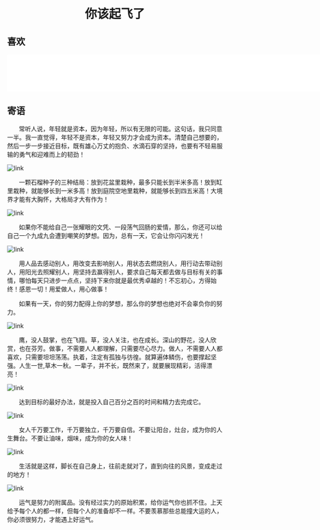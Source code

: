 
<center><h1><font face="STCAIYUN">你该起飞了</font></h1></center>

## 喜欢
<iframe frameborder="no" border="0" marginwidth="0" marginheight="0" width=825 height=86 src="//music.163.com/outchain/player?type=2&id=554242032&auto=1&height=66"></iframe>

## 寄语
&#160; &#160; &#160; &#160;常听人说，年轻就是资本，因为年轻，所以有无限的可能。这句话，我只同意一半。我一直觉得，年轻不是资本，年轻又努力才会成为资本。清楚自己想要的，然后一步一步接近目标，既有雄心万丈的抱负、水滴石穿的坚持，也要有不轻易服输的勇气和迎难而上的韧劲！

![link](./pictures/index/p1.png)

&#160; &#160; &#160; &#160;一颗石榴种子的三种结局：放到花盆里栽种，最多只能长到半米多高！放到缸里栽种，就能够长到一米多高！放到庭院空地里栽种，就能够长到四五米高！大境界才能有大胸怀，大格局才大有作为！

![link](./pictures/index/p2.png)

&#160; &#160; &#160; &#160;如果你不能给自己一张耀眼的文凭、一段荡气回肠的爱情，那么，你还可以给自己一个九成九会遭到嘲笑的梦想。因为，总有一天，它会让你闪闪发光！

![link](./pictures/index/p3.png)

&#160; &#160; &#160; &#160;用人品去感动别人，用改变去影响别人，用状态去燃烧别人，用行动去带动别人，用阳光去照耀别人，用坚持去赢得别人，要求自己每天都去做与目标有关的事情，哪怕每天只进步一点点，坚持下来你就是最优秀卓越的！不忘初心，方得始终！感恩一切！用爱做人，用心做事！

&#160; &#160; &#160; &#160;如果有一天，你的努力配得上你的梦想，那么你的梦想也绝对不会辜负你的努力。

![link](./pictures/index/p4.png)

&#160; &#160; &#160; &#160;鹰，没人鼓掌，也在飞翔。草，没人关注，也在成长。深山的野花，没人欣赏，也在芬芳。做事，不需要人人都理解，只需要尽心尽力。做人，不需要人人都喜欢，只需要坦坦荡荡。执着，注定有孤独与彷徨。就算遍体鳞伤，也要撑起坚强。人生一世,草木一秋。一辈子，并不长，既然来了，就要展现精彩，活得漂亮！

![link](./pictures/index/p5.png)

&#160; &#160; &#160; &#160;达到目标的最好办法，就是投入自己百分之百的时间和精力去完成它。

![link](./pictures/index/p6.png)

&#160; &#160; &#160; &#160;女人千万要工作，千万要独立，千万要自信。不要让阳台，灶台，成为你的人生舞台。不要让油味，烟味，成为你的女人味！

![link](./pictures/index/p7.png)


&#160; &#160; &#160; &#160;生活就是这样，脚长在自己身上，往前走就对了，直到向往的风景，变成走过的地方！

![link](./pictures/index/p8.png)

&#160; &#160; &#160; &#160;运气是努力的附属品。没有经过实力的原始积累，给你运气你也抓不住。上天给予每个人的都一样，但每个人的准备却不一样。不要羡慕那些总能撞大运的人，你必须很努力，才能遇上好运气。
